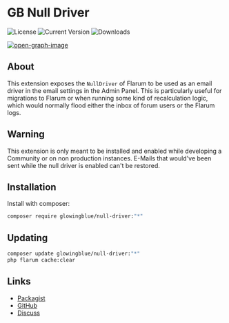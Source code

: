 # GB Null Driver

![License](https://img.shields.io/badge/license-MIT-blue.svg) ![Current Version](https://img.shields.io/packagist/v/glowingblue/null-driver) ![Downloads](https://img.shields.io/packagist/dt/glowingblue/null-driver)


[![open-graph-image](https://flarum.org/extension/glowingblue/null-driver/card.png)](https://flarum.org/extension/glowingblue/null-driver)


## About

This extension exposes the `NullDriver` of Flarum to be used as an email driver in the email settings in the Admin Panel. This is particularly useful for migrations to Flarum or when running some kind of recalculation logic, which would normally flood either the inbox of forum users or the Flarum logs.

## Warning
This extension is only meant to be installed and enabled while developing a Community or on non production instances. E-Mails that would've been sent while the null driver is enabled can't be restored.


## Installation

Install with composer:

```sh
composer require glowingblue/null-driver:"*"
```

## Updating

```sh
composer update glowingblue/null-driver:"*"
php flarum cache:clear
```

## Links

- [Packagist](https://packagist.org/packages/glowingblue/null-driver)
- [GitHub](https://github.com/glowingblue/flarum-ext-null-driver)
- [Discuss](https://discuss.flarum.org/d/36338-gb-null-driver)
